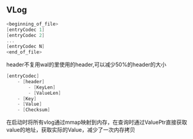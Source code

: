 ## VLog

```go
<beginning_of_file>
[entryCodec 1]
[entryCodec 2]
...
[entryCodec N]
<end_of_file>
```
header不复用wal的里使用的header,可以减少50%的header的大小
```go 
[entryCodec]
    - [header]
        - [KeyLen]
        - [ValueLen]
    - [Key]
    - [Value]
    - [Checksum]
```

在启动时将所有vlog通过mmap映射到内存，在查询时通过ValuePtr直接获取value的地址，获取实际的Value，减少了一次内存拷贝
